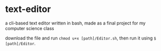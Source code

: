 # text-editor
a cli-based text editor written in bash, made as a final project for my computer science class

download the file and run `chmod u+x [path]/Editor.sh`, then run it using `$ [path]/Editor`.
